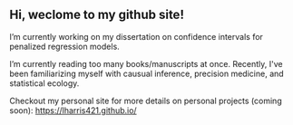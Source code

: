 ## Hi, weclome to my github site!

I’m currently working on my dissertation on confidence intervals for penalized regression models.

I’m currently reading too many books/manuscripts at once. Recently, I've been familiarizing myself with causual inference, precision medicine, and statistical ecology.

Checkout my personal site for more details on personal projects (coming soon): https://lharris421.github.io/
